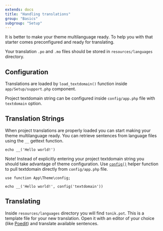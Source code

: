 ```yaml
---
extends: docs
title: "Handling translations"
group: "Basics"
subgroup: "Setup"
---
```


It is better to make your theme multilanguage ready. To help you with that starter comes preconfigured and ready for translating.

Your translation `.po` and `.mo` files should be stored in `resources/languages` directory.

## Configuration

Translations are loaded by `load_textdomain()` function inside `app/Setup/support.php` component.

Project textdomain string can be configured inside `config/app.php` file with `textdomain` option.

## Translation Strings

When project translations are properly loaded you can start making your theme multilanguage ready. You can retrieve sentences from language files using the `__` gettext function.

<pre class="pre"><code class="language-php">echo __('Hello world!')</code></pre>

Note! Instead of explicitly entering your project textdomain string you should take advantage of theme configuration. Use [`config()`]() helper function to pull textdomain directly from `config/app.php` file.

<pre class="pre"><code class="language-php">use function App\Theme\config;

echo __('Hello world!', config('textdomain'))</code></pre>

## Translating

Inside `resources/languages` directory you will find `tonik.pot`. This is a template file for your new translation. Open it with an editor of your choice (like [Poedit](https://poedit.net/)) and translate available sentences.

